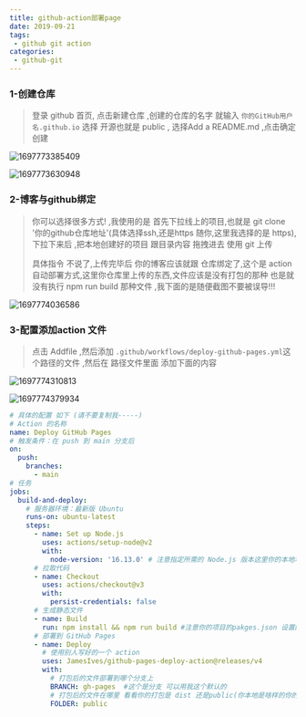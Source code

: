 ```yaml
---
title: github-action部署page
date: 2019-09-21
tags:
 - github git action
categories:
 - github-git
---
```

<Boxx/>

### 1-创建仓库

> 登录 github 首页, 点击新建仓库  ,创建的仓库的名字 就输入  `你的GitHub用户名.github.io`  选择 开源也就是 public , 选择Add a README.md ,点击确定创建

![1697773385409](https://lubeilubei.gitee.io/giteeupload/assets/1697773385409.png)

![1697773630948](https://lubeilubei.gitee.io/giteeupload/assets/1697773630948.png)

### 2-博客与github绑定

> 你可以选择很多方式! ,我使用的是 首先下拉线上的项目,也就是 git clone '你的github仓库地址'(具体选择ssh,还是https 随你,这里我选择的是 https),下拉下来后 ,把本地创建好的项目 跟目录内容 拖拽进去 使用 git 上传 
>
> 具体指令 不说了,上传完毕后 你的博客应该就跟 仓库绑定了,这个是 action 自动部署方式,这里你仓库里上传的东西,文件应该是没有打包的那种 也是就没有执行 npm run build 那种文件 ,我下面的是随便截图不要被误导!!!

![1697774036586](https://lubeilubei.gitee.io/giteeupload/assets/1697774036586.png)

### 3-配置添加action 文件

> 点击 Addfile ,然后添加 `.github/workflows/deploy-github-pages.yml`这个路径的文件 ,然后在 路径文件里面 添加下面的内容 

![1697774310813](https://lubeilubei.gitee.io/giteeupload/assets/1697774310813.png)

![1697774379934](https://lubeilubei.gitee.io/giteeupload/assets/1697774379934.png)

```yml
# 具体的配置 如下 (请不要复制我-----)
# Action 的名称
name: Deploy GitHub Pages
# 触发条件：在 push 到 main 分支后
on:
  push:
    branches:
      - main
# 任务
jobs:
  build-and-deploy:
    # 服务器环境：最新版 Ubuntu
    runs-on: ubuntu-latest
    steps:
      - name: Set up Node.js
        uses: actions/setup-node@v2
        with:
          node-version: '16.13.0' # 注意指定所需的 Node.js 版本这里你的本地项目版本是多少你的就是多少
      # 拉取代码
      - name: Checkout
        uses: actions/checkout@v3
        with:
          persist-credentials: false
      # 生成静态文件
      - name: Build
        run: npm install && npm run build #注意你的项目的pakges.json 设置的是什么指令你的就是啥
      # 部署到 GitHub Pages
      - name: Deploy
        # 使用别人写好的一个 action
        uses: JamesIves/github-pages-deploy-action@releases/v4
        with:
          # 打包后的文件部署到哪个分支上
          BRANCH: gh-pages  #这个是分支 可以用我这个默认的
          # 打包后的文件在哪里 看看你的打包是 dist 还是public(你本地是啥样的你的就是啥)
          FOLDER: public
```

